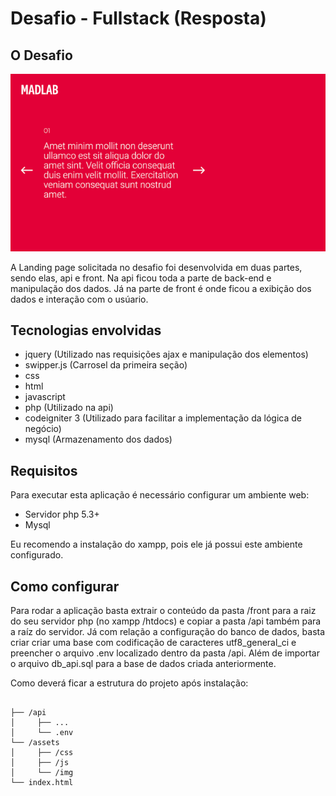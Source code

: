 # Desafio - Fullstack (Resposta)

## O Desafio

![](home.png)

A Landing page solicitada no desafio foi desenvolvida em duas partes, sendo elas,
api e front. Na api ficou toda a parte de back-end e manipulação dos dados. Já na
parte de front é onde ficou a exibição dos dados e interação com o usúario.

## Tecnologias envolvidas

- jquery (Utilizado nas requisições ajax e manipulação dos elementos)
- swipper.js (Carrosel da primeira seção)
- css
- html
- javascript
- php (Utilizado na api)
- codeigniter 3 (Utilizado para facilitar a implementação da lógica de negócio)
- mysql (Armazenamento dos dados)

## Requisitos

Para executar esta aplicação é necessário configurar um ambiente web:

 - Servidor php 5.3+
 - Mysql

Eu recomendo a instalação do xampp, pois ele já possui este ambiente configurado.

## Como configurar

Para rodar a aplicação basta extrair o conteúdo da pasta /front para a raiz do seu servidor php
(no xampp /htdocs) e copiar a pasta /api também para a raíz do servidor. Já com relação a configuração do banco de dados,
basta criar criar uma base com codificação de caracteres utf8_general_ci e preencher o arquivo .env localizado dentro da pasta /api.
Além de importar o arquivo db_api.sql para a base de dados criada anteriormente. 

Como deverá ficar a estrutura do projeto após instalação:

```shell

├── /api
│     ├── ...
│     └── .env
└── /assets
│     ├── /css
│     ├── /js
│     └── /img
└── index.html
```